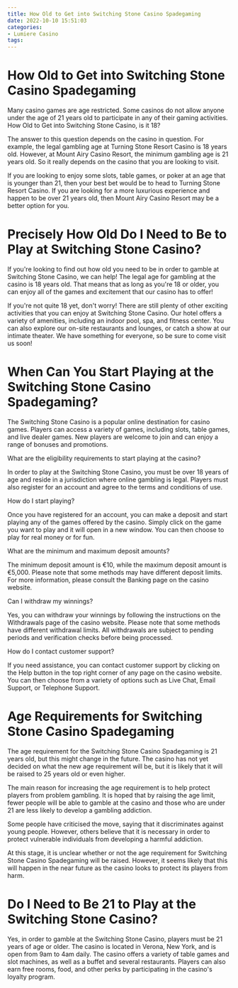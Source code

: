 ```yaml
---
title: How Old to Get into Switching Stone Casino Spadegaming
date: 2022-10-10 15:51:03
categories:
- Lumiere Casino
tags:
---
```



#  How Old to Get into Switching Stone Casino Spadegaming

Many casino games are age restricted. Some casinos do not allow anyone under the age of 21 years old to participate in any of their gaming activities. 
How Old to Get into Switching Stone Casino, is it 18?

The answer to this question depends on the casino in question. For example, the legal gambling age at Turning Stone Resort Casino is 18 years old. However, at Mount Airy Casino Resort, the minimum gambling age is 21 years old. So it really depends on the casino that you are looking to visit.

If you are looking to enjoy some slots, table games, or poker at an age that is younger than 21, then your best bet would be to head to Turning Stone Resort Casino. If you are looking for a more luxurious experience and happen to be over 21 years old, then Mount Airy Casino Resort may be a better option for you.

#  Precisely How Old Do I Need to Be to Play at Switching Stone Casino?

If you're looking to find out how old you need to be in order to gamble at Switching Stone Casino, we can help! The legal age for gambling at the casino is 18 years old. That means that as long as you're 18 or older, you can enjoy all of the games and excitement that our casino has to offer!

If you're not quite 18 yet, don't worry! There are still plenty of other exciting activities that you can enjoy at Switching Stone Casino. Our hotel offers a variety of amenities, including an indoor pool, spa, and fitness center. You can also explore our on-site restaurants and lounges, or catch a show at our intimate theater. We have something for everyone, so be sure to come visit us soon!

#  When Can You Start Playing at the Switching Stone Casino Spadegaming?

The Switching Stone Casino is a popular online destination for casino games. Players can access a variety of games, including slots, table games, and live dealer games. New players are welcome to join and can enjoy a range of bonuses and promotions.

What are the eligibility requirements to start playing at the casino?

In order to play at the Switching Stone Casino, you must be over 18 years of age and reside in a jurisdiction where online gambling is legal. Players must also register for an account and agree to the terms and conditions of use.

How do I start playing?

Once you have registered for an account, you can make a deposit and start playing any of the games offered by the casino. Simply click on the game you want to play and it will open in a new window. You can then choose to play for real money or for fun.

What are the minimum and maximum deposit amounts?

The minimum deposit amount is €10, while the maximum deposit amount is €5,000. Please note that some methods may have different deposit limits. For more information, please consult the Banking page on the casino website.

Can I withdraw my winnings?

Yes, you can withdraw your winnings by following the instructions on the Withdrawals page of the casino website. Please note that some methods have different withdrawal limits. All withdrawals are subject to pending periods and verification checks before being processed.

How do I contact customer support?

If you need assistance, you can contact customer support by clicking on the Help button in the top right corner of any page on the casino website. You can then choose from a variety of options such as Live Chat, Email Support, or Telephone Support.

#  Age Requirements for Switching Stone Casino Spadegaming

The age requirement for the Switching Stone Casino Spadegaming is 21 years old, but this might change in the future. The casino has not yet decided on what the new age requirement will be, but it is likely that it will be raised to 25 years old or even higher.

The main reason for increasing the age requirement is to help protect players from problem gambling. It is hoped that by raising the age limit, fewer people will be able to gamble at the casino and those who are under 21 are less likely to develop a gambling addiction.

Some people have criticised the move, saying that it discriminates against young people. However, others believe that it is necessary in order to protect vulnerable individuals from developing a harmful addiction.

At this stage, it is unclear whether or not the age requirement for Switching Stone Casino Spadegaming will be raised. However, it seems likely that this will happen in the near future as the casino looks to protect its players from harm.

#  Do I Need to Be 21 to Play at the Switching Stone Casino?

Yes, in order to gamble at the Switching Stone Casino, players must be 21 years of age or older. The casino is located in Verona, New York, and is open from 9am to 4am daily. The casino offers a variety of table games and slot machines, as well as a buffet and several restaurants. Players can also earn free rooms, food, and other perks by participating in the casino's loyalty program.
